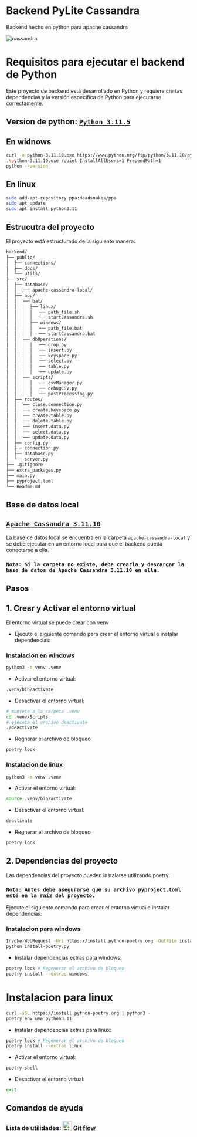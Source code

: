 # Backend PyLite Cassandra
Backend hecho en python para apache cassandra 

![cassandra](https://github.com/VictorArdila/backend-PyLite-Cassandra/assets/89551043/e0b6e198-ee48-4d2a-a965-38903eebfe81)
# Requisitos para ejecutar el backend de Python

Este proyecto de backend está desarrollado en Python y requiere ciertas dependencias y la versión específica de Python para ejecutarse correctamente.

## Version de python: [`Python 3.11.5`](https://www.python.org/downloads/release/python-3115/)

## En widnows

```bash
curl -o python-3.11.10.exe https://www.python.org/ftp/python/3.11.10/python-3.11.10-amd64.exe
.\python-3.11.10.exe /quiet InstallAllUsers=1 PrependPath=1
python --version
```

## En linux

```bash
sudo add-apt-repository ppa:deadsnakes/ppa
sudo apt update
sudo apt install python3.11
```

## Estrucutra del proyecto

El proyecto está estructurado de la siguiente manera:

```bash
backend/
├── public/
│  ├── connections/
│  ├── docs/
│  └── utils/
├── src/
│  ├── database/
│  │  ├── apache-cassandra-local/
│  ├── app/
│  │  ├── bat/
│  │  │  ├── linux/
│  │  │  │  ├── path_file.sh
│  │  │  │  └── startCassandra.sh
│  │  │  ├── windows/
│  │  │  │  ├── path_file.bat
│  │  │  │  └── startCassandra.bat
│  │  ├── dbOperations/
│  │  │  │  ├── drop.py
│  │  │  │  ├── insert.py
│  │  │  │  ├── keyspace.py
│  │  │  │  ├── select.py
│  │  │  │  ├── table.py
│  │  │  │  └── update.py
│  │  ├── scripts/
│  │  │  │  ├── csvManager.py
│  │  │  │  ├── debugCSV.py
│  │  │  │  └── postProcessing.py
│  ├── routes/
│  │  ├── close.connection.py
│  │  ├── create.keyspace.py
│  │  ├── create.table.py
│  │  ├── delete.table.py
│  │  ├── insert.data.py
│  │  ├── select.data.py
│  │  └── update.data.py
│  ├── config.py
│  ├── connection.py
│  ├── database.py
│  └── server.py
├── .gitignore
├── extra_packages.py
├── main.py
├── pyproject.toml
└── Readme.md
```
## Base de datos local
## [`Apache Cassandra 3.11.10`](https://archive.apache.org/dist/cassandra/3.11.10/)

La base de datos local se encuentra en la carpeta `apache-cassandra-local` y se debe ejecutar en un entorno local para que el backend pueda conectarse a ella.

### `Nota: Si la carpeta no existe, debe crearla y descargar la base de datos de Apache Cassandra 3.11.10 en ella.` 

## Pasos

## 1. Crear y Activar el entorno virtual

El entorno virtual se puede crear con venv
- Ejecute el siguiente comando para crear el entorno virtual e instalar dependencias:

### Instalacion en windows
```bash
python3 -m venv .venv
```
- Activar el entorno virtual:
```bash
.venv/bin/activate
```

- Desactivar el entorno virtual:
```bash
# muevete a la carpeta .venv
cd .venv/Scripts
# ejecuta el archivo deactivate
./deactivate
```
- Regnerar el archivo de bloqueo
```bash
poetry lock
```

### Instalacion de linux
```bash
python3 -m venv .venv
```
- Activar el entorno virtual:
```bash
source .venv/bin/activate
```

- Desactivar el entorno virtual:
```bash
deactivate
```

- Regnerar el archivo de bloqueo
```bash
poetry lock
```

## 2. Dependencias del proyecto

Las dependencias del proyecto pueden instalarse utilizando poetry. 

### `Nota: Antes debe asegurarse que su archivo pyproject.toml esté en la raíz del proyecto.`

Ejecute el siguiente comando para crear el entorno virtual e instalar dependencias:

### Instalacion para windows
```bash
Invoke-WebRequest -Uri https://install.python-poetry.org -OutFile install-poetry.py
python install-poetry.py
```

- Instalar dependencias extras para windows:

```bash
poetry lock # Regenerar el archivo de bloqueo
poetry install --extras windows
```

# Instalacion para linux
```bash
curl -sSL https://install.python-poetry.org | python3 -
poetry env use python3.11
```
- Instalar dependencias extras para linux:
```bash
poetry lock # Regenerar el archivo de bloqueo
poetry install --extras linux
```

- Activar el entorno virtual:
```bash
poetry shell
```

- Desactivar el entorno virtual:
```bash
exit
```

## Comandos de ayuda

### Lista de utilidades: <img src="https://github.com/VictorArdila/VictorArdila/assets/89551043/25d307e3-ef06-41e0-8cb1-a979f4f130ac" alt="GitFlow" width="25" height="25"> [Git flow](https://github.com/VictorArdila/VictorArdila/blob/main/doc/GitFlow.md)

